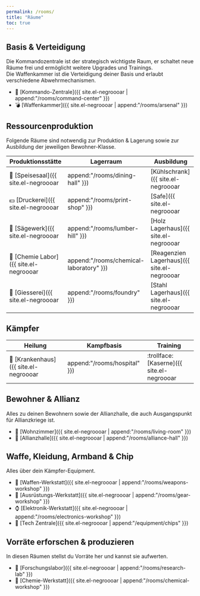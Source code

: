 ```yaml
---
permalink: /rooms/
title: "Räume"
toc: true
---
```


## Basis & Verteidigung

Die Kommandozentrale ist der strategisch wichtigste Raum, er schaltet neue Räume frei und ermöglicht weitere Upgrades und Trainings.  
Die Waffenkammer ist die Verteidigung deiner Basis und erlaubt verschiedene Abwehrmechanismen.


*  :european_castle: [Kommando-Zentrale]({{ site.el-negroooar | append:"/rooms/command-center" }})
*  :bomb: [Waffenkammer]({{ site.el-negroooar | append:"/rooms/arsenal" }})

## Ressourcenproduktion

Folgende Räume sind notwendig zur Produktion & Lagerung sowie zur Ausbildung der jeweiligen Bewohner-Klasse.

| Produktionsstätte         | Lagerraum              | Ausbildung              |
| ------------------------- | ---------------------- | ----------------------- |
| :hamburger: [Speisesaal]({{ site.el-negroooar | append:"/rooms/dining-hall" }}) | [Kühlschrank]({{ site.el-negroooar | append:"/rooms/refrigerator" }})          | [Küche]({{ site.el-negroooar | append:"/rooms/kitchen" }}) |
| :dollar: [Druckerei]({{ site.el-negroooar | append:"/rooms/print-shop" }})  | [Safe]({{ site.el-negroooar | append:"/rooms/vault" }}) | [Buchhaltungsbüro]({{ site.el-negroooar | append:"/rooms/accounting-office" }}) |
| :door: [Sägewerk]({{ site.el-negroooar | append:"/rooms/lumber-hill" }})    | [Holz Lagerhaus]({{ site.el-negroooar | append:"/rooms/wood-warehouse" }}) | [Tischlerwerkstatt]({{ site.el-negroooar | append:"/rooms/carpentry-workshop" }}) |
| :pill: [Chemie Labor]({{ site.el-negroooar | append:"/rooms/chemical-laboratory" }})    | [Reagenzien Lagerhaus]({{ site.el-negroooar | append:"/rooms/reagent-warehouse" }}) | [Experimentelles Labor]({{ site.el-negroooar | append:"/rooms/forge" }}) |
| :wrench: [Giesserei]({{ site.el-negroooar | append:"/rooms/foundry" }})     | [Stahl Lagerhaus]({{ site.el-negroooar | append:"/rooms/steel-warehouse" }})      | [Schmiede]({{ site.el-negroooar | append:"/rooms/experimental-lab" }}) |


## Kämpfer

| Heilung                   | Kampfbasis             | Training                |
| ------------------------- | ---------------------- | ----------------------- |
| :hospital: [Krankenhaus]({{ site.el-negroooar | append:"/rooms/hospital" }})  | :trollface: [Kaserne]({{ site.el-negroooar | append:"/rooms/barracks" }})  | :fist: [Trainigsraum]({{ site.el-negroooar | append:"/rooms/gym" }}) |


## Bewohner & Allianz

Alles zu deinen Bewohnern sowie der Allianzhalle, die auch Ausgangspunkt für Allianzkriege ist.

* :couple: [Wohnzimmer]({{ site.el-negroooar | append:"/rooms/living-room" }})
* :triangular_flag_on_post: [Allianzhalle]({{ site.el-negroooar | append:"/rooms/alliance-hall" }})


## Waffe, Kleidung, Armband & Chip

Alles über dein Kämpfer-Equipment.

* :gun: [Waffen-Werkstatt]({{ site.el-negroooar | append:"/rooms/weapons-workshop" }})
* :shirt: [Ausrüstungs-Werkstatt]({{ site.el-negroooar | append:"/rooms/gear-workshop" }})
* :watch: [Elektronik-Werkstatt]({{ site.el-negroooar | append:"/rooms/electronics-workshop" }})
* :name_badge: [Tech Zentrale]({{ site.el-negroooar | append:"/equipment/chips" }})


## Vorräte erforschen & produzieren

In diesen Räumen stellst du Vorräte her und kannst sie aufwerten.

* :microscope: [Forschungslabor]({{ site.el-negroooar | append:"/rooms/research-lab" }})
* :syringe: [Chemie-Werkstatt]({{ site.el-negroooar | append:"/rooms/chemical-workshop" }})

